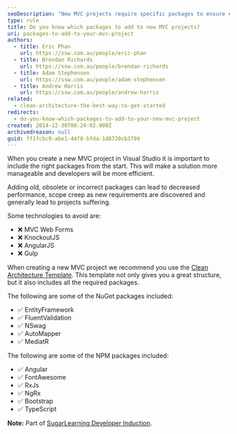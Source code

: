 ```yaml
---
seoDescription: "New MVC projects require specific packages to ensure efficiency and scalability."
type: rule
title: Do you know which packages to add to new MVC projects?
uri: packages-to-add-to-your-mvc-project
authors:
  - title: Eric Phan
    url: https://ssw.com.au/people/eric-phan
  - title: Brendan Richards
    url: https://ssw.com.au/people/brendan-richards
  - title: Adam Stephensen
    url: https://ssw.com.au/people/adam-stephensen
  - title: Andrew Harris
    url: https://ssw.com.au/people/andrew-harris
related:
  - clean-architecture-the-best-way-to-get-started
redirects:
  - do-you-know-which-packages-to-add-to-your-new-mvc-project
created: 2014-12-30T00:24:02.000Z
archivedreason: null
guid: ff1fcbc9-abe1-44f8-bfda-1d8720cb3799
---
```

When you create a new MVC project in Visual Studio it is important to include the right packages from the start. This will make a solution more manageable and developers will be more efficient.

<!--endintro-->

Adding old, obsolete or incorrect packages can lead to decreased performance, scope creep as new requirements are discovered and generally lead to projects suffering.

Some technologies to avoid are:

* ❌ MVC Web Forms
* ❌ KnockoutJS
* ❌ AngularJS
* ❌ Gulp

When creating a new MVC project we recommend you use the [Clean Architecture Template](/clean-architecture-the-best-way-to-get-started). This template not only gives you a great structure, but it also includes all the required packages.

The following are some of the NuGet packages included:

* ✅ EntityFramework
* ✅ FluentValidation
* ✅ NSwag
* ✅ AutoMapper
* ✅ MediatR

The following are some of the NPM packages included:

* ✅ Angular
* ✅ FontAwesome
* ✅ RxJs
* ✅ NgRx
* ✅ Bootstrap
* ✅ TypeScript

**Note:** Part of [SugarLearning Developer Induction](https://sugarlearning.com/companies/SSW/modules/5099/induction-day-3-developer-induction).

